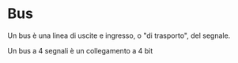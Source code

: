 # Bus
Un bus è una linea di uscite e ingresso, o "di trasporto", del segnale.

Un bus a 4 segnali è un collegamento a 4 bit
